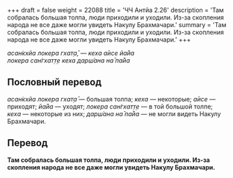 +++
draft = false
weight = 22088
title = 'ЧЧ Антйа 2.26'
description = 'Там собралась большая толпа, люди приходили и уходили. Из-за скопления народа не все даже могли увидеть Накулу Брахмачари.'
summary = 'Там собралась большая толпа, люди приходили и уходили. Из-за скопления народа не все даже могли увидеть Накулу Брахмачари.'
+++

_асан̇кхйа локера гхат̣а̄, — кеха а̄исе йа̄йа  
локера сан̇гхат̣т̣е кеха дарш́ана на̄ па̄йа_

## Пословный перевод

_асан̇кхйа_ _локера_ _гхат̣а̄_ — большая толпа; _кеха_ — некоторые; _а̄исе_ — приходят; _йа̄йа_ — уходят; _локера_ _сан̇гхат̣т̣е_ — в той большой толпе; _кеха_ — некоторые из них; _дарш́ана_ _на̄_ _па̄йа_ — не могли видеть Накулу Брахмачари.

## Перевод

**Там собралась большая толпа, люди приходили и уходили. Из-за скопления народа не все даже могли увидеть Накулу Брахмачари.**
